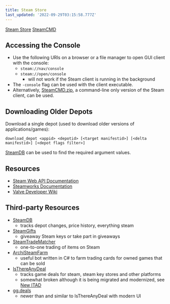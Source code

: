 ```yaml
---
title: Steam Store
last_updated: '2022-09-29T03:15:58.777Z'
---
```


<a href='https://store.steampowered.com' class='link button extern blue'>Steam Store</a>
<a href='https://developer.valvesoftware.com/wiki/SteamCMD' class='link button extern blue'>SteamCMD</a>

## Accessing the Console
- Use the following URIs on a browser or a file manager to open GUI client with the console:
	- `steam://nav/console`
 	- `steam://open/console`
 		- will not work if the Steam client is running in the background
- The `-console` flag can be used with the client executable.
- Alternatively, [SteamCMD.zip](https://steamcdn-a.akamaihd.net/client/installer/steamcmd.zip), a command-line only version of the Steam client, can be used.

## Downloading Older Depots

Download a single depot (used to download older versions of applications/games):
```
download_depot <appid> <depotid> [<target manifestid>] [<delta manifestid>] [<depot flags filter>]
```

[SteamDB](https://steamdb.info/) can be used to find the required argument values.

## Resources

- [Steam Web API Documentation](https://steamcommunity.com/dev/)
- [Steamworks Documentation](https://partner.steamgames.com/doc/home)
- [Valve Developer Wiki](https://developer.valvesoftware.com/wiki/Main_Page)

## Third-party Resources

- [SteamDB](https://steamdb.info/)
	- tracks depot changes, price history, everything steam
- [SteamGifts](https://steamgifts.com/)
	- giveaway Steam keys or take part in giveaways
- [SteamTradeMatcher](https://steamtradematcher.com/)
	- one-to-one trading of items on Steam
- [ArchiSteamFarm](https://asf.justarchi.net)
	- useful bot written in C# to farm trading cards for owned games that can be sold
- [IsThereAnyDeal](https://isthereanydeal.com)
	- tracks game deals for steam, steam key stores and other platforms
	- somewhat broken although it is being migrated and modernized, see [New ITAD](https://new.isthereanydeal.com)
- [gg.deals](https://gg.deals)
	- newer than and similar to IsThereAnyDeal with modern UI